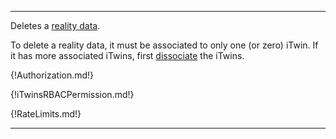 ---

Deletes a [reality data](https://www.itwinjs.org/learning/glossary/#realitydata).

To delete a reality data, it must be associated to only one (or zero) iTwin. If it has more associated iTwins, first [dissociate](https://developer.bentley.com/apis/reality-management/operations/dissociate-from-itwin/) the iTwins.

{!Authorization.md!}

{!iTwinsRBACPermission.md!}

{!RateLimits.md!}

---